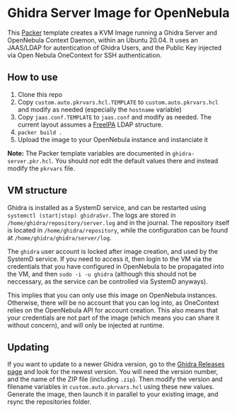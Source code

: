 # Ghidra Server Image for OpenNebula

This [Packer](https://www.packer.io/) template creates a KVM Image running a Ghidra Server and OpenNebula Context Daemon, within an Ubuntu 20.04. It uses an JAAS/LDAP for autentication of Ghidra Users, and the Public Key injected via Open Nebula OneContext for SSH authentication.

## How to use

1. Clone this repo
2. Copy `custom.auto.pkrvars.hcl.TEMPLATE` to `custom.auto.pkrvars.hcl` and modify as needed (especially the `hostname` variable)
3. Copy `jaas.conf.TEMPLATE` to `jaas.conf` and modify as needed. The current layout assumes a [FreeIPA](https://www.freeipa.org/page/Main_Page) LDAP structure.
4. `packer build .`
5. Upload the image to your OpenNebula instance and instanciate it

**Note:** The Packer template variables are documented in `ghidra-server.pkr.hcl`. You should *not* edit the default values there and instead modify the `pkrvars` file.

## VM structure

Ghidra is installed as a SystemD service, and can be restarted using `systemctl (start|stop) ghidraSvr`. The logs are stored in `/home/ghidra/repository/server.log` and in the journal. The repository itself is located in `/home/ghidra/repository`, while the configuration can be found at `/home/ghidra/ghidra/server/log`.

The `ghidra` user account is locked after image creation, and used by the SystemD service. If you need to access it, then login to the VM via the credentials that you have configured in OpenNebula to be propagated into the VM, and then `sudo -i -u ghidra` (although this should not be neccessary, as the service can be controlled via SystemD anyways).

This implies that you can only use this image on OpenNebula instances. Otherwise, there will be no account that you can log into, as OneContext relies on the OpenNebula API for account creation. This also means that your credentials are not part of the image (which means you can share it without concern), and will only be injected at runtime.

## Updating

If you want to update to a newer Ghidra version, go to the [Ghidra Releases page](https://github.com/NationalSecurityAgency/ghidra/releases/) and look for the newest version. You will need the version number, and the name of the ZIP file (including `.zip`). Then modify the version and filename variables in `custom.auto.pkrvars.hcl` using these new values.
Generate the image, then launch it in parallel to your existing image, and rsync the repositories folder.